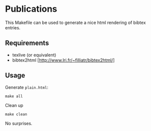 # Publications

This Makefile can be used to generate a nice html rendering of
bibtex entries.

## Requirements

- texlive (or equivalent)
- bibtex2html [http://www.lri.fr/~filliatr/bibtex2html/]

## Usage

Generate ```plain.html```:

    make all

Clean up

    make clean

No surprises.
